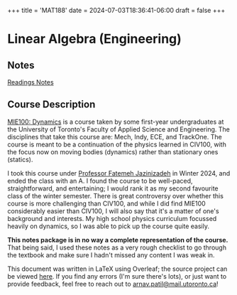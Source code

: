 +++
title = 'MAT188'
date = 2024-07-03T18:36:41-06:00
draft = false
+++

# Linear Algebra (Engineering)

## Notes
[Readings Notes](/files/firstyear/mat188.pdf)

## Course Description

[MIE100: Dynamics](https://engineering.calendar.utoronto.ca/course/mie100h1) is a course taken by some first-year undergraduates at the University of Toronto's Faculty of Applied Science and Engineering. The disciplines that take this course are: Mech, Indy, ECE, and TrackOne. The course is meant to be a continuation of the physics learned in CIV100, with the focus now on moving bodies (dynamics) rather than stationary ones (statics).

I took this course under [Professor Fatemeh Jazinizadeh](https://www.mie.utoronto.ca/faculty_staff/jazinizadeh/) in Winter 2024, and ended the class with an A. I found the course to be well-paced, straightforward, and entertaining; I would rank it as my second favourite class of the winter semester. There is great controversy over whether this course is more challenging than CIV100, and while I did find MIE100 considerably easier than CIV100, I will also say that it's a matter of one's background and interests. My high school physics curriculum focussed heavily on dynamics, so I was able to pick up the course quite easily.

**This notes package is in no way a complete representation of the course.** That being said, I used these notes as a very rough checklist to go through the textbook and make sure I hadn't missed any content I was weak in.

This document was written in LaTeX using Overleaf; the source project can be viewed [here](https://www.overleaf.com/read/jxywddjfyvdf#0d747e). If you find any errors (I'm sure there's lots), or just want to provide feedback, feel free to reach out to [arnav.patil@mail.utoronto.ca](mailto:arnav.patil@mail.utoronto.ca)!
